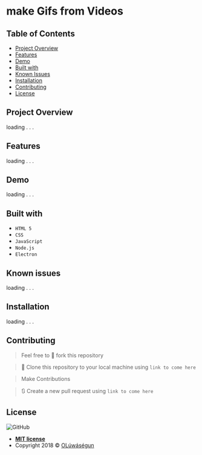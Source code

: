 # make Gifs from Videos


## Table of Contents

* [Project Overview](#Project-Overview)
* [Features](#Features)
* [Demo](#demo)
* [Built with](#built-with)
* [Known Issues](#Known-issues)
* [Installation](#Installation)
* [Contributing](#contributing)
* [License](#License)

## Project Overview
loading . . .

## Features
loading . . .

## Demo
loading . . .

## Built with
- `HTML 5`
- `CSS`
- `JavaScript`
- `Node.js`
- `Electron`

## Known issues
loading . . .

## Installation
loading . . .

## Contributing
>  Feel free to 🍴 fork this repository

>  👯 Clone this repository to your local machine using `link to come here`

> Make Contributions

> 🔃 Create a new pull request using `link to come here`

## License
![GitHub](https://img.shields.io/github/license/mashape/apistatus.svg)

- **[MIT license]()**
- Copyright 2018 © <a href="https://twitter.com/Oluwasegun_AA" target="_blank">OLúwáségun</a>
